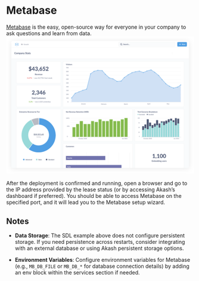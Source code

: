 # Metabase

[Metabase](https://www.metabase.com/) is the easy, open-source way for everyone in your company to ask questions and learn from data.
![](metabase-product-screenshot.svg)

After the deployment is confirmed and running, open a browser and go to the IP address provided by the lease status (or by accessing Akash’s dashboard if preferred). You should be able to access Metabase on the specified port, and it will lead you to the Metabase setup wizard.

##  Notes

- **Data Storage**: The SDL example above does not configure persistent storage. If you need persistence across restarts, consider integrating with an external database or using Akash persistent storage options.

- **Environment Variables**: Configure environment variables for Metabase (e.g., `MB_DB_FILE` or `MB_DB_*` for database connection details) by adding an env block within the services section if needed.
